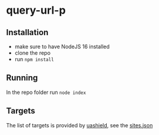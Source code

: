 # query-url-p 

## Installation

- make sure to have NodeJS 16 installed
- clone the repo
- run `npm install`

## Running

In the repo folder run `node index`

## Targets

The list of targets is provided by [uashield](https://github.com/opengs/uashield), see the [sites.json](https://raw.githubusercontent.com/opengs/uashieldtargets/v2/sites.json)
